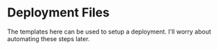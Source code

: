 # Deployment Files

The templates here can be used to setup a deployment. I'll worry about
automating these steps later.

